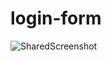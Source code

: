 # login-form
![SharedScreenshot](https://user-images.githubusercontent.com/61181118/110834646-ccbb6980-82c3-11eb-9613-6c44e2d17990.jpg)
